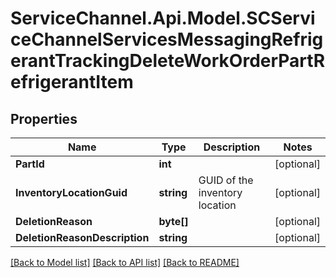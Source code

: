 # ServiceChannel.Api.Model.SCServiceChannelServicesMessagingRefrigerantTrackingDeleteWorkOrderPartRefrigerantItem

## Properties

Name | Type | Description | Notes
------------ | ------------- | ------------- | -------------
**PartId** | **int** |  | [optional] 
**InventoryLocationGuid** | **string** | GUID of the inventory location | [optional] 
**DeletionReason** | **byte[]** |  | [optional] 
**DeletionReasonDescription** | **string** |  | [optional] 

[[Back to Model list]](../README.md#documentation-for-models) [[Back to API list]](../README.md#documentation-for-api-endpoints) [[Back to README]](../README.md)

